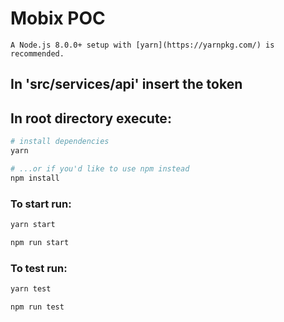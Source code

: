 # Mobix POC

```
A Node.js 8.0.0+ setup with [yarn](https://yarnpkg.com/) is recommended.
```
## In 'src/services/api' insert the token

## In root directory execute:

```bash
# install dependencies
yarn

# ...or if you'd like to use npm instead
npm install

```

### To start run:

```bash
yarn start

npm run start
```

### To test run:

```bash
yarn test

npm run test
```
